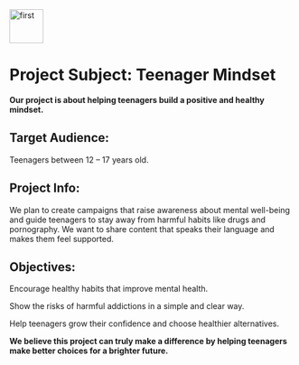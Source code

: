<img width="60" height="60" alt="first" src="https://github.com/user-attachments/assets/efc093c2-5e18-455a-b8ed-96f64f35a02b" />

# Project Subject: Teenager Mindset

**Our project is about helping teenagers build a positive and healthy mindset.**

## Target Audience:

Teenagers between 12 – 17 years old.

## Project Info:

We plan to create campaigns that raise awareness about mental well-being and guide teenagers to stay away from harmful habits like drugs and pornography. We want to share content that speaks their language and makes them feel supported.

## Objectives:

Encourage healthy habits that improve mental health.

Show the risks of harmful addictions in a simple and clear way.

Help teenagers grow their confidence and choose healthier alternatives.

**We believe this project can truly make a difference by helping teenagers make better choices for a brighter future.**
